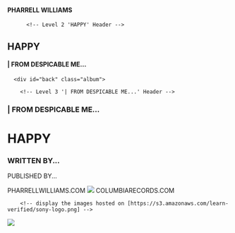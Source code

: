 <!doctype html>
<html lang="en">
  <head>
    <meta charset="UTF-8">
    <title>HTML Album Cover</title>
    <link rel="stylesheet" href="css/style.css">
  </head>
  <body>
    <div class="wrapper">
      <div id="front" class="album">
        <div id="title-box">
<h4>PHARRELL WILLIAMS</h4>
          <!-- Level 4 'PHARRELL WILLIAMS' Header -->

          <!-- Level 2 'HAPPY' Header -->
<h2>HAPPY</h2>
          <!-- Level 4 '| FROM DESPICABLE ME...' Header -->
<h4>| FROM DESPICABLE ME...</h4>
        </div>
      </div>

      <div id="back" class="album">

        <!-- Level 3 '| FROM DESPICABLE ME...' Header -->
<h3>| FROM DESPICABLE ME...</h3>
        <!-- Level 1 'HAPPY' Header -->
<h1>HAPPY</h1>
        <!-- Level 3 'WRITTEN BY...' Header -->
<h3>WRITTEN BY...</h3>
        <!-- pararaph text 'PUBLISHED BY...' -->
<p>PUBLISHED BY...</p>
        <!-- span text 'PHARRELLWILLIAMS.COM' -->
<span>PHARRELLWILLIAMS.COM</span>
        <!-- display the images hosted on [https://s3.amazonaws.com/learn-verified/columbia-logo.png] -->
<img src="https://s3.amazonaws.com/learn-verified/columbia-logo.png">
        <!-- span text 'COLUMBIARECORDS.COM' -->
<span>COLUMBIARECORDS.COM</span>
        <br>

        <!-- display the images hosted on [https://s3.amazonaws.com/learn-verified/sony-logo.png] -->
<img src="https://s3.amazonaws.com/learn-verified/sony-logo.png">
      </div>
    </div>
  </body>
</html>
